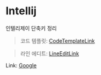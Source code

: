 # Intellij
인텔리제이 단축키 정리


> 코드 템플릿: [CodeTemplateLink]

> 라인 에디트: [LineEditLink]








Link: [Google][googlelink]







[CodeTemplateLink]: https://github.com/Yeon-Bae/Intellij/blob/main/CodeTemplate.md
[LineEditLink]: https://github.com/Yeon-Bae/Intellij/blob/main/LineEdit.md

[googlelink]: https://google.com "Go google"
